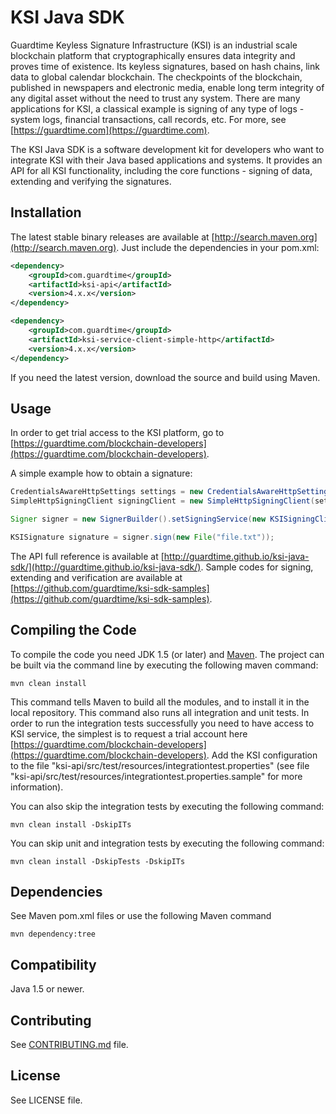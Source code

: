 # KSI Java SDK #
Guardtime Keyless Signature Infrastructure (KSI) is an industrial scale blockchain platform that cryptographically
ensures data integrity and proves time of existence. Its keyless signatures, based on hash chains, link data to global
calendar blockchain. The checkpoints of the blockchain, published in newspapers and electronic media, enable long term
integrity of any digital asset without the need to trust any system. There are many applications for KSI, a classical
example is signing of any type of logs - system logs, financial transactions, call records, etc. For more,
see [https://guardtime.com](https://guardtime.com).

The KSI Java SDK is a software development kit for developers who want to integrate KSI with their Java based applications
and systems. It provides an API for all KSI functionality, including the core functions - signing of data, extending
and verifying the signatures.

## Installation ##

The latest stable binary releases are available at [http://search.maven.org](http://search.maven.org). Just include the
dependencies in your pom.xml:

```xml
<dependency>
    <groupId>com.guardtime</groupId>
    <artifactId>ksi-api</artifactId>
    <version>4.x.x</version>
</dependency>

<dependency>
    <groupId>com.guardtime</groupId>
    <artifactId>ksi-service-client-simple-http</artifactId>
    <version>4.x.x</version>
</dependency>
```
If you need the latest version, download the source and build using Maven.

## Usage ##

In order to get trial access to the KSI platform, go to [https://guardtime.com/blockchain-developers](https://guardtime.com/blockchain-developers).

A simple example how to obtain a signature:
```java
CredentialsAwareHttpSettings settings = new CredentialsAwareHttpSettings("signing-service-url", KSIServiceCredentials);
SimpleHttpSigningClient signingClient = new SimpleHttpSigningClient(settings);

Signer signer = new SignerBuilder().setSigningService(new KSISigningClientServiceAdapter(signingClient)).build();

KSISignature signature = signer.sign(new File("file.txt"));
```
The API full reference is available at [http://guardtime.github.io/ksi-java-sdk/](http://guardtime.github.io/ksi-java-sdk/).
Sample codes for signing, extending and verification are available at
[https://github.com/guardtime/ksi-sdk-samples](https://github.com/guardtime/ksi-sdk-samples).


## Compiling the Code ##
To compile the code you need JDK 1.5 (or later) and [Maven](https://maven.apache.org/).
The project can be built via the command line by executing the following maven command:
```
mvn clean install
```
This command tells Maven to build all the modules, and to install it in the local repository. This command also runs all
integration and unit tests. In order to run the integration tests successfully you need to have access to KSI
service, the simplest is to request a trial account here [https://guardtime.com/blockchain-developers](https://guardtime.com/blockchain-developers).
Add the KSI configuration to the file "ksi-api/src/test/resources/integrationtest.properties" (see file
"ksi-api/src/test/resources/integrationtest.properties.sample" for more information).

You can also skip the integration tests by executing the following command:
```
mvn clean install -DskipITs
```

You can skip unit and integration tests by executing the following command:
```
mvn clean install -DskipTests -DskipITs
```

## Dependencies ##

See Maven pom.xml files or use the following Maven command
```
mvn dependency:tree
```

## Compatibility ##

Java 1.5 or newer.

## Contributing ##

See [CONTRIBUTING.md](CONTRIBUTING.md) file.

## License ##

See LICENSE file.
